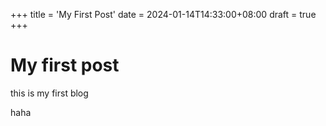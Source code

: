 +++
title = 'My First Post'
date = 2024-01-14T14:33:00+08:00
draft = true
+++

# My first post

this is my first blog

haha
